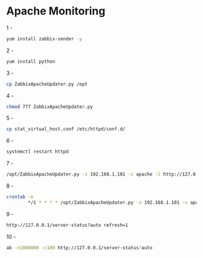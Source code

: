 # Apache Monitoring 

1 - 
```bash
yum install zabbix-sender -y
```
2 - 
```bash
yum install python
```
3 -
```bash
cp ZabbixApacheUpdater.py /opt
```
4 - 
```bash
chmod 777 ZabbixApacheUpdater.py
```
5 - 
```bash
cp stat_virtual_host.conf /etc/httpd/conf.d/
```
6 - 
```bash
systemctl restart httpd
```
7 -
```bash
/opt/ZabbixApacheUpdater.py -z 192.168.1.101 -c apache -l http://127.0.0.1/server-status?auto
```
8 - 
```bash
crontab -e
		*/1 * * * * /opt/ZabbixApacheUpdater.py -z 192.168.1.101 -c apache -l http://127.0.0.1/server-status?auto > /dev/null
```
 9 - 
 ```bash
 http://127.0.0.1/server-status?auto refresh=1
```
 10 - 
 ```bash
 ab -n1000000 -c100 http://127.0.0.1/server-status?auto
```
